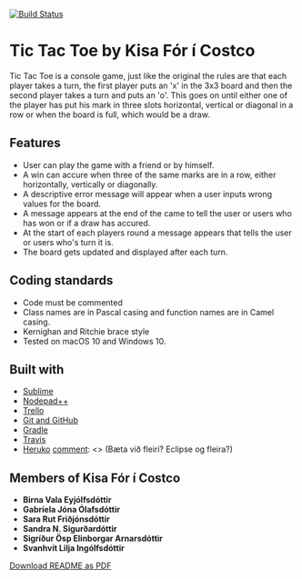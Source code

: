 [![Build Status](https://travis-ci.org/KisaCostco/TicTacToe.svg?branch=master)](https://travis-ci.org/KisaCostco/TicTacToe)

# Tic Tac Toe by Kisa Fór í Costco
Tic Tac Toe is a console game, just like the original the rules are that each player takes a turn, the first player puts an 'x' in the 3x3 board and then the second player takes a turn and puts an 'o'. This goes on until either one of the player has put his mark in three slots horizontal, vertical or diagonal in a row or when the board is full, which would be a draw.

## Features
[comment]: <> (Web application or console?)
* User can play the game with a friend or by himself.
* A win can accure when three of the same marks are in a row, either horizontally, vertically or diagonally.
* A descriptive error message will appear when a user inputs wrong values for the board.
* A message appears at the end of the came to tell the user or users who has won or if a draw has accured.
* At the start of each players round a message appears that tells the user or users who's turn it is.
* The board gets updated and displayed after each turn.

## Coding standards
* Code must be commented
* Class names are in Pascal casing and function names are in Camel casing.
* Kernighan and Ritchie brace style
* Tested on macOS 10 and Windows 10.

## Built with
* [Sublime](https://www.sublimetext.com/)
* [Nodepad++](https://notepad-plus-plus.org/)
* [Trello](https://trello.com/)
* [Git and GitHub](https://github.com/)
* [Gradle](https://gradle.org)
* [Travis](https://travis-ci.org/)
* [Heruko](https://www.heroku.com/) 
[comment]: <> (Bæta við fleiri? Eclipse og fleira?)


## Members of Kisa Fór í Costco

* **Birna Vala Eyjólfsdóttir**
* **Gabríela Jóna Ólafsdóttir**
* **Sara Rut Friðjónsdóttir**
* **Sandra N. Sigurðardóttir**
* **Sigríður Ösp Elinborgar Arnarsdóttir**
* **Svanhvít Lilja Ingólfsdóttir**

[Download README as PDF](https://gitprint.com/KisaCostco/TicTacToe/blob/master/docs/README.md)
